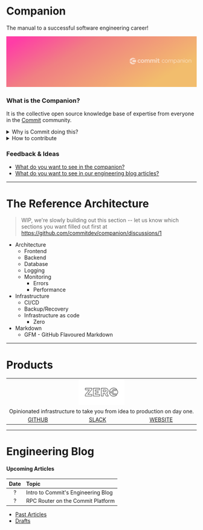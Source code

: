 # Companion

The manual to a successful software engineering career!

![Banner](https://github.com/commitdev/companion/blob/master/companion.png)

### What is the Companion?

It is the collective open source knowledge base of expertise from everyone in the [Commit](https://commit.dev/) community.

<details>
  <summary>Why is Commit doing this?</summary>
  
<!-- @simon we should link to the definition of startup engineer -->
To provide startup engineers a single source of truth for everything they will need on their journey to success (ie. from before internship all the way to founder!)
</details>

<details>
  <summary>How to contribute</summary>
  
  - [Submitting your ideas in discussion](https://github.com/commitdev/companion/discussions)
  - [Drop your thoughts into the community discussions](https://github.com/commitdev/companion/discussions)
</details>
 
<!--[What do you want to see in our HOP blog articles?]() @anita we should discuss with @phong in the future-->
<!--[What do you want to see in our FLOC blog articles?]() @anita we should discuss with @phong in the future-->
<!--[What do you want to see in The Reference Architecture?](https://github.com/commitdev/companion/discussions) @simon will add when i have a discussion set up-->

### Feedback & Ideas

- [What do you want to see in the companion?](https://github.com/commitdev/companion/discussions/1)
- [What do you want to see in our engineering blog articles?](https://github.com/commitdev/companion/discussions/3)

---

# The Reference Architecture

> WIP, we're slowly building out this section -- let us know which sections you want filled out first at https://github.com/commitdev/companion/discussions/1

- Architecture
  - Frontend
  - Backend
  - Database
  - Logging
  - Monitoring
    - Errors
    - Performance
- Infrastructure
  - CI/CD
  - Backup/Recovery
  - Infrastructure as code
    - Zero
- Markdown
  - GFM - GitHub Flavoured Markdown

---

# Products

<table>
  <tr>
    <td align="center" colspan="3">
      <img src="https://github.com/commitdev/companion/blob/master/zero.png" width="25%">
    </td>
  </tr>
  <tr>
    <td align="center" colspan="3">
      Opinionated infrastructure to take you from idea to production on day one.
    </td>
  </tr>
  <tr>
    <td align="center">
      <a href="https://github.com/commitdev/zero">GITHUB</a>
    </td>
    <td align="center">
      <a href="https://slack.getzero.dev">SLACK</a>
    </td>
    <td align="center">
      <a href="https://getzero.dev">WEBSITE</a>
    </td>
  </tr>
</table>

---

# Engineering Blog

#### Upcoming Articles

Date|Topic
:-:|:--
?|Intro to Commit's Engineering Blog
?|RPC Router on the Commit Platform

- [Past Articles]()
- [Drafts](https://docs.google.com/document/d/1ed4-RVeMUNDDJZvfK7eArJDHjIgl62HuH83b4jK-_Qc/edit)


<!--

## The Commit Journey

- [How do I join commit?]()
  - [Nomination]()
  - [Virtual Get To Know you]()
  - [Technical Assessment]()
    - [Welcome aboard]()
    - [What to do if you're not accepted]()
      - [Joining our learning community]()
- [What happens after I join?]()
  - [HOP]()
     - [Blog]()
  - [ECPG]()
     - [Blog]()
  - [Matching process]()
     - [Platform]()
  - [Start the next phase of your journey with a startup partner]()
     - [Contributing back to Commit via Discussions]()
     - [Coming back for learning events]()
     - [Mentoring/helping others in our community]()

## Community
- [How to find mentors/help]()
- [What does Commit to do support engineers in the community?]()

## Contribute
- [How can I help contribute?]()
  - [Companion]()
  - [Platform]()
  - [Zero]()

## Resources

- [Blog/Articles]()
  - [Engineering]()
  - [FLOC - First line of code]()
  - [HOP]()
- [Events]()
  - [Upcoming]()
  - [Past]()
-->
